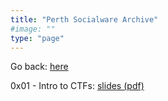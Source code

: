 ```yaml
---
title: "Perth Socialware Archive"
#image: ""
type: "page"
---
```


Go back: [here](https://emu.team/perth-socialware)

0x01 - Intro to CTFs: [slides (pdf)](https://emu.team/perth-socialware-archive/0x01/0x01_-_Intro_to_CTFs_Slides.pdf)
